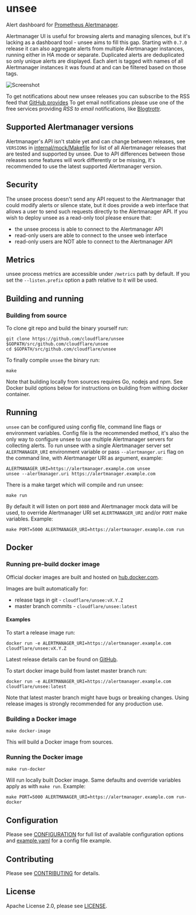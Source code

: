 # unsee

Alert dashboard for
[Prometheus Alertmanager](https://prometheus.io/docs/alerting/alertmanager/).

Alertmanager UI is useful for browsing alerts and managing silences, but it's
lacking as a dashboard tool - unsee aims to fill this gap.
Starting with `0.7.0` release it can also aggregate alerts from multiple
Alertmanager instances, running either in HA mode or separate. Duplicated alerts
are deduplicated so only unique alerts are displayed. Each alert is tagged with
names of all Alertmanager instances it was found at and can be filtered based
on those tags.

![Screenshot](/screenshot.png)

To get notifications about new unsee releases you can subscribe to the RSS feed
that [GitHub provides](https://github.com/cloudflare/unsee/releases.atom)
To get email notifications please use one of the free services providing
_RSS to email_ notifications, like [Blogtrottr](https://blogtrottr.com/).

## Supported Alertmanager versions

Alertmanager's API isn't stable yet and can change between releases, see
`VERSIONS` in [internal/mock/Makefile](/internal/mock/Makefile) for list of all
Alertmanager releases that are tested and supported by unsee.
Due to API differences between those releases some features will work
differently or be missing, it's recommended to use the latest supported
Alertmanager version.

## Security

The unsee process doesn't send any API request to the Alertmanager that could
modify alerts or silence state, but it does provide a web interface that allows
a user to send such requests directly to the Alertmanager API.
If you wish to deploy unsee as a read-only tool please ensure that:

* the unsee process is able to connect to the Alertmanager API
* read-only users are able to connect to the unsee web interface
* read-only users are NOT able to connect to the Alertmanager API

## Metrics

unsee process metrics are accessible under `/metrics` path by default.
If you set the `--listen.prefix` option a path relative to it will be
used.

## Building and running

### Building from source

To clone git repo and build the binary yourself run:

    git clone https://github.com/cloudflare/unsee $GOPATH/src/github.com/cloudflare/unsee
    cd $GOPATH/src/github.com/cloudflare/unsee

To finally compile `unsee` the binary run:

    make

Note that building locally from sources requires Go, nodejs and npm.
See Docker build options below for instructions on building from withing docker
container.

## Running

`unsee` can be configured using config file, command line flags or environment
variables. Config file is the recommended method, it's also the only way to
configure unsee to use multiple Alertmanager servers for collecting alerts.
To run unsee with a single Alertmanager server set `ALERTMANAGER_URI`
environment variable or pass `--alertmanger.uri` flag on the command line, with
Alertmanager URI as argument, example:

    ALERTMANAGER_URI=https://alertmanager.example.com unsee
    unsee --alertmanager.uri https://alertmanager.example.com

There is a make target which will compile and run unsee:

    make run

By default it will listen on port `8080` and Alertmanager mock data will be
used, to override Alertmanager URI set `ALERTMANAGER_URI` and/or `PORT` make
variables. Example:

    make PORT=5000 ALERTMANAGER_URI=https://alertmanager.example.com run

## Docker

### Running pre-build docker image

Official docker images are built and hosted on
[hub.docker.com](https://hub.docker.com/r/cloudflare/unsee/).

Images are built automatically for:

* release tags in git - `cloudflare/unsee:vX.Y.Z`
* master branch commits - `cloudflare/unsee:latest`

#### Examples

To start a release image run:

    docker run -e ALERTMANAGER_URI=https://alertmanager.example.com cloudflare/unsee:vX.Y.Z

Latest release details can be found on
[GitHub](https://github.com/cloudflare/unsee/releases).

To start docker image build from lastet master branch run:

    docker run -e ALERTMANAGER_URI=https://alertmanager.example.com cloudflare/unsee:latest

Note that latest master branch might have bugs or breaking changes. Using
release images is strongly recommended for any production use.

### Building a Docker image

    make docker-image

This will build a Docker image from sources.

### Running the Docker image

    make run-docker

Will run locally built Docker image. Same defaults and override variables
apply as with `make run`. Example:

    make PORT=5000 ALERTMANAGER_URI=https://alertmanager.example.com run-docker

## Configuration

Please see [CONFIGURATION](/docs/CONFIGURATION.md) for full list of available
configuration options and [example.yaml](/docs/example.yaml) for a config file
example.

## Contributing

Please see [CONTRIBUTING](/CONTRIBUTING.md) for details.

## License

Apache License 2.0, please see [LICENSE](/LICENSE).
